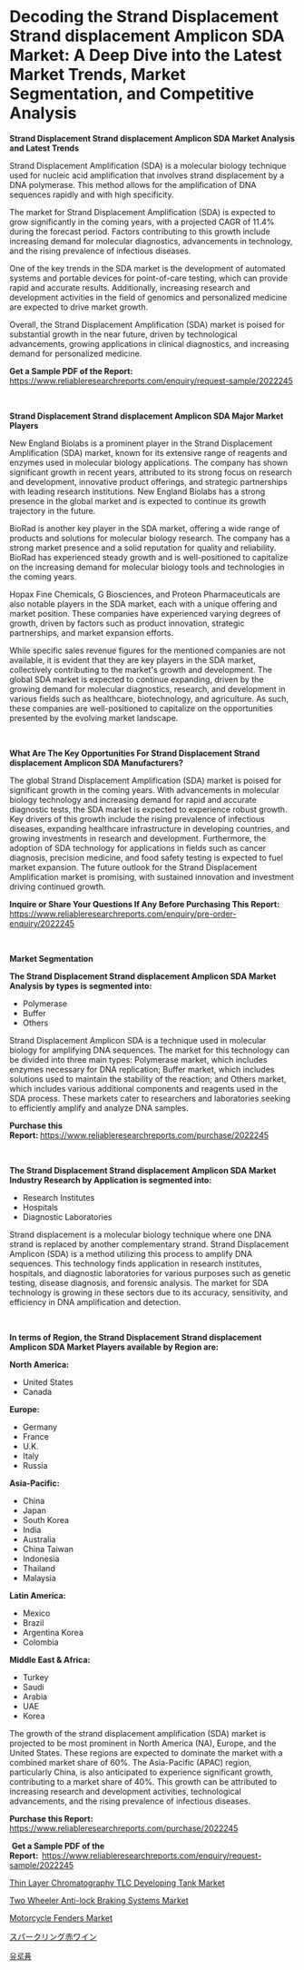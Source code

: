 <p><h1>Decoding the Strand Displacement Strand displacement Amplicon SDA Market: A Deep Dive into the Latest Market Trends, Market Segmentation, and Competitive Analysis</h1></p><p><strong>Strand Displacement Strand displacement Amplicon SDA Market Analysis and Latest Trends</strong></p>
<p><p>Strand Displacement Amplification (SDA) is a molecular biology technique used for nucleic acid amplification that involves strand displacement by a DNA polymerase. This method allows for the amplification of DNA sequences rapidly and with high specificity.</p><p>The market for Strand Displacement Amplification (SDA) is expected to grow significantly in the coming years, with a projected CAGR of 11.4% during the forecast period. Factors contributing to this growth include increasing demand for molecular diagnostics, advancements in technology, and the rising prevalence of infectious diseases.</p><p>One of the key trends in the SDA market is the development of automated systems and portable devices for point-of-care testing, which can provide rapid and accurate results. Additionally, increasing research and development activities in the field of genomics and personalized medicine are expected to drive market growth.</p><p>Overall, the Strand Displacement Amplification (SDA) market is poised for substantial growth in the near future, driven by technological advancements, growing applications in clinical diagnostics, and increasing demand for personalized medicine.</p></p>
<p><strong>Get a Sample PDF of the Report:&nbsp;</strong> <a href="https://www.reliableresearchreports.com/enquiry/request-sample/2022245">https://www.reliableresearchreports.com/enquiry/request-sample/2022245</a></p>
<p>&nbsp;</p>
<p><strong>Strand Displacement Strand displacement Amplicon SDA Major Market Players</strong></p>
<p><p>New England Biolabs is a prominent player in the Strand Displacement Amplification (SDA) market, known for its extensive range of reagents and enzymes used in molecular biology applications. The company has shown significant growth in recent years, attributed to its strong focus on research and development, innovative product offerings, and strategic partnerships with leading research institutions. New England Biolabs has a strong presence in the global market and is expected to continue its growth trajectory in the future.</p><p>BioRad is another key player in the SDA market, offering a wide range of products and solutions for molecular biology research. The company has a strong market presence and a solid reputation for quality and reliability. BioRad has experienced steady growth and is well-positioned to capitalize on the increasing demand for molecular biology tools and technologies in the coming years.</p><p>Hopax Fine Chemicals, G Biosciences, and Proteon Pharmaceuticals are also notable players in the SDA market, each with a unique offering and market position. These companies have experienced varying degrees of growth, driven by factors such as product innovation, strategic partnerships, and market expansion efforts.</p><p>While specific sales revenue figures for the mentioned companies are not available, it is evident that they are key players in the SDA market, collectively contributing to the market's growth and development. The global SDA market is expected to continue expanding, driven by the growing demand for molecular diagnostics, research, and development in various fields such as healthcare, biotechnology, and agriculture. As such, these companies are well-positioned to capitalize on the opportunities presented by the evolving market landscape.</p></p>
<p>&nbsp;</p>
<p><strong>What Are The Key Opportunities For Strand Displacement Strand displacement Amplicon SDA Manufacturers?</strong></p>
<p><p>The global Strand Displacement Amplification (SDA) market is poised for significant growth in the coming years. With advancements in molecular biology technology and increasing demand for rapid and accurate diagnostic tests, the SDA market is expected to experience robust growth. Key drivers of this growth include the rising prevalence of infectious diseases, expanding healthcare infrastructure in developing countries, and growing investments in research and development. Furthermore, the adoption of SDA technology for applications in fields such as cancer diagnosis, precision medicine, and food safety testing is expected to fuel market expansion. The future outlook for the Strand Displacement Amplification market is promising, with sustained innovation and investment driving continued growth.</p></p>
<p><strong>Inquire or Share Your Questions If Any Before Purchasing This Report:</strong> <a href="https://www.reliableresearchreports.com/enquiry/pre-order-enquiry/2022245">https://www.reliableresearchreports.com/enquiry/pre-order-enquiry/2022245</a></p>
<p>&nbsp;</p>
<p><strong>Market Segmentation</strong></p>
<p><strong>The Strand Displacement Strand displacement Amplicon SDA Market Analysis by types is segmented into:</strong></p>
<p><ul><li>Polymerase</li><li>Buffer</li><li>Others</li></ul></p>
<p><p>Strand Displacement Amplicon SDA is a technique used in molecular biology for amplifying DNA sequences. The market for this technology can be divided into three main types: Polymerase market, which includes enzymes necessary for DNA replication; Buffer market, which includes solutions used to maintain the stability of the reaction; and Others market, which includes various additional components and reagents used in the SDA process. These markets cater to researchers and laboratories seeking to efficiently amplify and analyze DNA samples.</p></p>
<p><strong>Purchase this Report:&nbsp;</strong><a href="https://www.reliableresearchreports.com/purchase/2022245">https://www.reliableresearchreports.com/purchase/2022245</a></p>
<p>&nbsp;</p>
<p><strong>The Strand Displacement Strand displacement Amplicon SDA Market Industry Research by Application is segmented into:</strong></p>
<p><ul><li>Research Institutes</li><li>Hospitals</li><li>Diagnostic Laboratories</li></ul></p>
<p><p>Strand displacement is a molecular biology technique where one DNA strand is replaced by another complementary strand. Strand Displacement Amplicon (SDA) is a method utilizing this process to amplify DNA sequences. This technology finds application in research institutes, hospitals, and diagnostic laboratories for various purposes such as genetic testing, disease diagnosis, and forensic analysis. The market for SDA technology is growing in these sectors due to its accuracy, sensitivity, and efficiency in DNA amplification and detection.</p></p>
<p>&nbsp;</p>
<p><strong>In terms of Region, the Strand Displacement Strand displacement Amplicon SDA Market Players available by Region are:</strong></p>
<p>
    <p> <strong> North America: </strong>
        <ul>
            <li>United States</li>
            <li>Canada</li>
        </ul>
        </p> 
    <p> <strong> Europe: </strong>
        <ul>
            <li>Germany</li>
            <li>France</li>
            <li>U.K.</li>
            <li>Italy</li>
            <li>Russia</li>
        </ul>
        </p> 
    <p> <strong> Asia-Pacific: </strong>
        <ul>
            <li>China</li>
            <li>Japan</li>
            <li>South Korea</li>
            <li>India</li>
            <li>Australia</li>
            <li>China Taiwan</li>
            <li>Indonesia</li>
            <li>Thailand</li>
            <li>Malaysia</li>
        </ul>
        </p> 
    <p> <strong> Latin America: </strong>
        <ul>
            <li>Mexico</li>
            <li>Brazil</li>
            <li>Argentina Korea</li>
            <li>Colombia</li>
        </ul>
        </p> 
    <p> <strong> Middle East & Africa: </strong>
        <ul>
            <li>Turkey</li>
            <li>Saudi</li>
            <li>Arabia</li>
            <li>UAE</li>
            <li>Korea</li>
        </ul>
    </p>
    </p>
<p><p>The growth of the strand displacement amplification (SDA) market is projected to be most prominent in North America (NA), Europe, and the United States. These regions are expected to dominate the market with a combined market share of 60%. The Asia-Pacific (APAC) region, particularly China, is also anticipated to experience significant growth, contributing to a market share of 40%. This growth can be attributed to increasing research and development activities, technological advancements, and the rising prevalence of infectious diseases.</p></p>
<p><strong>Purchase this Report: </strong><a href="https://www.reliableresearchreports.com/purchase/2022245">https://www.reliableresearchreports.com/purchase/2022245</a></p>
<p>&nbsp;<strong>Get a Sample PDF of the Report:&nbsp;&nbsp;</strong><a href="https://www.reliableresearchreports.com/enquiry/request-sample/2022245">https://www.reliableresearchreports.com/enquiry/request-sample/2022245</a></p>
<p><strong></strong></p>
<p><p><a href="https://github.com/peachesmcdowel1/Market-Research-Report-List-1/blob/main/thin-layer-chromatography-tlc-developing-tank-market.md">Thin Layer Chromatography TLC Developing Tank Market</a></p><p><a href="https://sulfuric-clavicle-d39.notion.site/Two-Wheeler-Anti-lock-Braking-Systems-Market-Size-Global-Industry-Overview-Market-Segmentation-and-128831e25d624ddc9166ab23b04505b7">Two Wheeler Anti-lock Braking Systems Market</a></p><p><a href="https://automatic-knee-4c7.notion.site/Motorcycle-Fenders-Market-Offers-Provide-Insightful-Data-for-the-Time-Period-from-2024-to-2031-and-a-ee2508def93e46b684834af66075aace">Motorcycle Fenders Market</a></p><p><a href="https://medium.com/@suysuyheng/%E3%82%B9%E3%83%91%E3%83%BC%E3%82%AF%E3%83%AA%E3%83%B3%E3%82%B0-%E3%83%AC%E3%83%83%E3%83%89%E3%83%AF%E3%82%A4%E3%83%B3%E5%B8%82%E5%A0%B4%E3%81%AE%E5%88%86%E6%9E%90-%E3%82%B0%E3%83%AD%E3%83%BC%E3%83%90%E3%83%AB%E7%94%A3%E6%A5%AD%E3%81%AE%E8%A6%8B%E9%80%9A%E3%81%97%E3%81%A8%E4%BA%88%E6%B8%AC-2024%E5%B9%B4%E3%81%8B%E3%82%892031%E5%B9%B4-af3199ffacab">スパークリング赤ワイン</a></p><p><a href="https://medium.com/@xjtlqecrb1838/%EC%9C%A0%EB%9F%BD-%EC%8B%9C%EC%9E%A5-%EA%B2%BD%EC%9F%81-%EB%B6%84%EC%84%9D-%EC%8B%9C%EC%9E%A5-%EB%8F%99%ED%96%A5-%EB%B0%8F-2031%EB%85%84%EA%B9%8C%EC%A7%80%EC%9D%98-%EC%98%88%EC%B8%A1-b70a2b93ccdd">유로퓸</a></p></p>